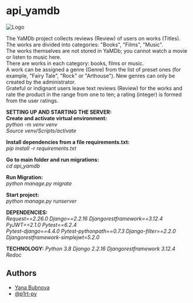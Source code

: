# api_yamdb

![Logo](https://cdn-irec.r-99.com/sites/default/files/product-images/399872/EOXOqQkXnjTMTRnIpMUSvQ.jpg)

The YaMDb project collects reviews (Review) of users on works (Titles).\
The works are divided into categories: "Books", "Films", "Music".\
The works themselves are not stored in YaMDb; you cannot watch a movie or listen to music here.\
There are works in each category: books, films or music.\
A work can be assigned a genre (Genre) from the list of preset ones (for example, "Fairy Tale", "Rock" or "Arthouse"). New genres can only be created by the administrator.\
Grateful or indignant users leave text reviews (Review) for the works and rate the product in the range from one to ten; a rating (integer) is formed from the user ratings. 

**SETTING UP AND STARTING THE SERVER:**\
**Create and activate virtual environment:**\
_python -m venv venv_ \
_Source venv/Scripts/activate_

**Install dependencies from a file requirements.txt:**\
_pip install -r requirements.txt_	

**Go to main folder and run migrations:**\
_cd api_yamdb_

**Run Migration:**\
_python manage.py migrate_

**Start project:**\
_python manage.py runserver_

**DEPENDENCIES:**\
_Request==2.26.0
Django==2.2.16
Djangorestframework==3.12.4
PyJWT==2.1.0
Pytest==6.2.4\
Pytest-django==4.4.0
Pytest-pythonpath==0.7.3
Django-filter==2.2.0
Djangorestframework-simplejwt=5.2.0_

**TECHNOLOGY:**
_Python 3.8
Django 2.2.16
Djangorestframework 3.12.4
Redoc_

## Authors

- [Yana Bubnova](https://github.com/Kasaress)
- [@p1rt-py](https://github.com/p1rt-py)